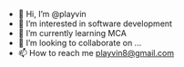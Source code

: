 - 👋 Hi, I’m @playvin
- 👀 I’m interested in software development
- 🌱 I’m currently learning MCA
- 💞️ I’m looking to collaborate on ...
- 📫 How to reach me playvin8@gmail.com

<!---
playvin/playvin is a ✨ special ✨ repository because its `README.md` (this file) appears on your GitHub profile.
You can click the Preview link to take a look at your changes.
--->
